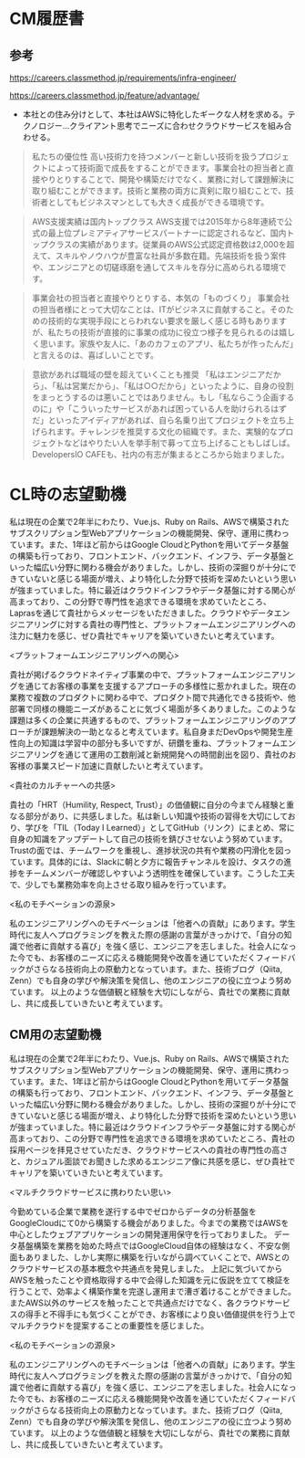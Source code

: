 # CM履歴書

## 参考

https://careers.classmethod.jp/requirements/infra-engineer/

https://careers.classmethod.jp/feature/advantage/

- 本社との住み分けとして、本社はAWSに特化したギークな人材を求める。テクノロジー...クライアント思考でニーズに合わせクラウドサービスを組み合わせる。

> 私たちの優位性
> 高い技術力を持つメンバーと新しい技術を扱うプロジェクトによって技術面で成長をすることができます。事業会社の担当者と直接やりとりすることで、開発や構築だけでなく、業務に対して課題解決に取り組むことができます。技術と業務の両方に真剣に取り組むことで、技術者としてもビジネスマンとしても大きく成長ができる環境です。

> AWS支援実績は国内トップクラス
> AWS支援では2015年から8年連続で公式の最上位プレミアティアサービスパートナーに認定されるなど、国内トップクラスの実績があります。従業員のAWS公式認定資格数は2,000を超えて、スキルやノウハウが豊富な社員が多数在籍。先端技術を扱う案件や、エンジニアとの切磋琢磨を通してスキルを存分に高められる環境です。

> 事業会社の担当者と直接やりとりする、本気の「ものづくり」
> 事業会社の担当者様にとって大切なことは、ITがビジネスに貢献すること。そのための技術的な実現手段にとらわれない要求を厳しく感じる時もありますが、私たちの技術が直接的に事業の成功に役立つ様子を見られるのは嬉しく思います。家族や友人に、「あのカフェのアプリ、私たちが作ったんだ」と言えるのは、喜ばしいことです。

> 意欲があれば職域の壁を超えていくことも推奨
> 「私はエンジニアだから」、「私は営業だから」、「私は○○だから」といったように、自身の役割をまっとうするのは悪いことではありません。もし「私ならこう企画するのに」や「こういったサービスがあれば困っている人を助けられるはずだ」といったアイディアがあれば、自ら名乗り出てプロジェクトを立ち上げられます。チャレンジを推奨する文化の組織です。また、実験的なプロジェクトなどはやりたい人を挙手制で募って立ち上げることもしばしば。DevelopersIO CAFEも、社内の有志が集まるところから始まりました。


# CL時の志望動機

私は現在の企業で2年半にわたり、Vue.js、Ruby on Rails、AWSで構築されたサブスクリプション型Webアプリケーションの機能開発、保守、運用に携わっています。また、1年ほど前からはGoogle CloudとPythonを用いてデータ基盤の構築も行っており、フロントエンド、バックエンド、インフラ、データ基盤といった幅広い分野に関わる機会がありました。しかし、技術の深掘りが十分にできていないと感じる場面が増え、より特化した分野で技術を深めたいという思いが強まっていました。特に最近はクラウドインフラやデータ基盤に対する関心が高まっており、この分野で専門性を追求できる環境を求めていたところ、Laprasを通じて貴社からメッセージをいただきました。クラウドやデータエンジニアリングに対する貴社の専門性と、プラットフォームエンジニアリングへの注力に魅力を感じ、ぜひ貴社でキャリアを築いていきたいと考えています。


<プラットフォームエンジニアリングへの関心>

貴社が掲げるクラウドネイティブ事業の中で、プラットフォームエンジニアリングを通じてお客様の事業を支援するアプローチの多様性に惹かれました。現在の業務で複数のプロダクトに関わる中で、プロダクト間で共通化できる技術や、他部署で同様の機能ニーズがあることに気づく場面が多くありました。このような課題は多くの企業に共通するもので、プラットフォームエンジニアリングのアプローチが課題解決の一助となると考えています。私自身まだDevOpsや開発生産性向上の知識は学習中の部分も多いですが、研鑽を重ね、プラットフォームエンジニアリングを通じて運用の工数削減と新規開発への時間創出を図り、貴社のお客様の事業スピード加速に貢献したいと考えています。


<貴社のカルチャーへの共感>

貴社の「HRT（Humility, Respect, Trust）」の価値観に自分の今までん経験と重なる部分があり、に共感しました。私は新しい知識や技術の習得を大切にしており、学びを「TIL（Today I Learned）」としてGitHub（リンク）にまとめ、常に自身の知識をアップデートして自己の技術を錆びさせないよう努めています。
Trustの面では、チームワークを重視し、進捗状況の共有や業務の円滑化を図っています。具体的には、Slackに朝と夕方に報告チャンネルを設け、タスクの進捗をチームメンバーが確認しやすいよう透明性を確保しています。こうした工夫で、少しでも業務効率を向上させる取り組みを行っています。


<私のモチベーションの源泉>

私のエンジニアリングへのモチベーションは「他者への貢献」にあります。学生時代に友人へプログラミングを教えた際の感謝の言葉がきっかけで、「自分の知識で他者に貢献する喜び」を強く感じ、エンジニアを志しました。社会人になった今でも、お客様のニーズに応える機能開発や改善を通じていただくフィードバックがさらなる技術向上の原動力となっています。また、技術ブログ（Qiita, Zenn）でも自身の学びや解決策を発信し、他のエンジニアの役に立つよう努めています。
以上のような価値観と経験を大切にしながら、貴社での業務に貢献し、共に成長していきたいと考えています。

## CM用の志望動機

私は現在の企業で2年半にわたり、Vue.js、Ruby on Rails、AWSで構築されたサブスクリプション型Webアプリケーションの機能開発、保守、運用に携わっています。また、1年ほど前からはGoogle CloudとPythonを用いてデータ基盤の構築も行っており、フロントエンド、バックエンド、インフラ、データ基盤といった幅広い分野に関わる機会がありました。しかし、技術の深掘りが十分にできていないと感じる場面が増え、より特化した分野で技術を深めたいという思いが強まっていました。特に最近はクラウドインフラやデータ基盤に対する関心が高まっており、この分野で専門性を追求できる環境を求めていたところ、貴社の採用ページを拝見させていただき、クラウドサービスへの貴社の専門性の高さと、カジュアル面談でお聞きした求めるエンジニア像に共感を感じ、ぜひ貴社でキャリアを築いていきたいと考えています。


<マルチクラウドサービスに携わりたい思い>

今勤めている企業で業務を遂行する中でゼロからデータの分析基盤をGoogleCloudにて0から構築する機会がありました。今までの業務ではAWSを中心としたウェブアプリケーションの開発運用保守を行っておりました。
データ基盤構築を業務を始めた時点ではGoogleCloud自体の経験はなく、不安な側面もありました、しかし実際に構築を行いながら調べていくことで、AWSとのクラウドサービスの基本概念や共通点を発見しました。
上記に気づいてからAWSを触ったことや資格取得する中で会得した知識を元に仮説を立てて検証を行うことで、効率よく構築作業を完遂し運用まで漕ぎ着けることができました。またAWS以外のサービスを触ったことで共通点だけでなく、各クラウドサービスの得手と不得手にも気づくことができ、お客様により良い価値提供を行う上でマルチクラウドを提案することの重要性を感じました。

<私のモチベーションの源泉>

私のエンジニアリングへのモチベーションは「他者への貢献」にあります。学生時代に友人へプログラミングを教えた際の感謝の言葉がきっかけで、「自分の知識で他者に貢献する喜び」を強く感じ、エンジニアを志しました。社会人になった今でも、お客様のニーズに応える機能開発や改善を通じていただくフィードバックがさらなる技術向上の原動力となっています。また、技術ブログ（Qiita, Zenn）でも自身の学びや解決策を発信し、他のエンジニアの役に立つよう努めています。
以上のような価値観と経験を大切にしながら、貴社での業務に貢献し、共に成長していきたいと考えています。

